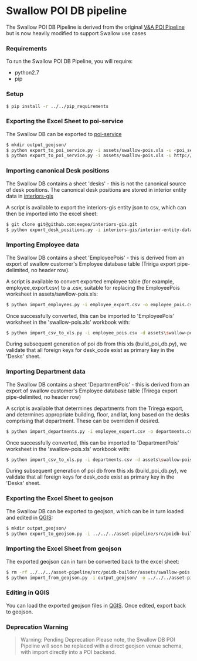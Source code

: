 # Swallow POI DB pipeline
The Swallow POI DB Pipeline is derived from the original [V&A POI Pipeline](https://github.com/eegeo/design-in-motion-app) but is now heavily modified to support Swallow use cases

### Requirements
To run the Swallow POI DB Pipeline, you will require:
- python2.7
- pip

### Setup

```sh
$ pip install -r ../../pip_requirements
```
### Exporting the Excel Sheet to poi-service

The Swallow DB can be exported to [poi-service](https://github.com/eegeo/poi-service)
```sh
$ mkdir output_geojson/
$ python export_to_poi_service.py -i assets/swallow-pois.xls -u <poi_set_url:http://poi-staging.eegeo.com/poisets/16> -k <developer_auth_token> -a <local_asset_path> -v -c <cdn_asset_base_url>```
$ python export_to_poi_service.py -i assets/swallow-pois.xls -u http://poi-staging.eegeo.com/poisets/16 -k <developer_auth_token> -a assets_v112 -v -c http://cdn1.eegeo.com/swallow-pois/assets/v112
```

### Importing canonical Desk positions

The Swallow DB contains a sheet 'desks' - this is not the canonical source of desk positions. The canonical desk positions are stored in interior entity data in [interiors-gis](https://github.com/eegeo/interiors-gis/tree/master/interior-entity-data/private/swallow/gb)

A script is available to export the interiors-gis entity json to csv, which can then be imported into the excel sheet:

```sh
$ git clone git@github.com:eegeo/interiors-gis.git
$ python export_desk_positions.py -i interiors-gis/interior-entity-data/private/swallow/gb
```


### Importing Employee data

The Swallow DB contains a sheet 'EmployeePois' - this is derived from an export of swallow customer's Employee database table (Tririga export pipe-delimited, no header row).

A script is available to convert exported employee table (for example, employee_export.csv) to a .csv, suitable for replacing the EmployeePois worksheet in assets/sawllow-pois.xls:

```sh
$ python import_employees.py -i employee_export.csv -o employee_pois.csv
```

Once successfully converted, this can be imported to 'EmployeePois' worksheet in the 'swallow-pois.xls' workbook with:

```sh
$ python import_csv_to_xls.py -i employee_pois.csv -d assets\swallow-pois.xls -w EmployeePois
```

During subsequent generation of poi db from this xls (build_poi_db.py), we validate that all foreign keys for desk_code exist as primary key in the 'Desks' sheet.

### Importing Department data

The Swallow DB contains a sheet 'DepartmentPois' - this is derived from an export of swallow customer's Employee database table (Trirega export pipe-delimited, no header row)

A script is available that determines departments from the Trirega export, and determines appropriate building, floor, and lat, long based on the desks comprising that department. These can be overriden if desired.

```sh
$ python import_departments.py -i employee_export.csv -o departments.csv -d assets\swallow-pois.xls
```

Once successfully converted, this can be imported to 'DepartmentPois' worksheet in the 'swallow-pois.xls' workbook with:

```sh
$ python import_csv_to_xls.py -i departments.csv -d assets\swallow-pois.xls -w DepartmentPois
```
During subsequent generation of poi db from this xls (build_poi_db.py), we validate that all foreign keys for desk_code exist as primary key in the 'Desks' sheet.

### Exporting the Excel Sheet to geojson

The Swallow DB can be exported to geojson, which can be in turn loaded and edited in [QGIS](http://www.qgis.org/):
```sh
$ mkdir output_geojson/
$ python export_to_geojson.py -i ../../../asset-pipeline/src/poidb-builder/assets/swallow-pois.xls --output_geojson_path=output_geojson/
```

### Importing the Excel Sheet from geojson
The exported geojson can in turn be converted back to the excel sheet:
```sh
$ rm -rf ../../../asset-pipeline/src/poidb-builder/assets/swallow-pois.xls
$ python import_from_geojson.py -i output_geojson/ -o ../../../asset-pipeline/src/poidb-builder/assets/swallow-pois.xls 
```

### Editing in QGIS
You can load the exported geojson files in [QGIS](http://www.qgis.org/). Once edited, export back to geojson.

### Deprecation Warning
> Warning: Pending Deprecation
> Please note, the Swallow DB POI Pipeline will soon be replaced with a direct geojson venue schema, with import directly into a POI backend.
